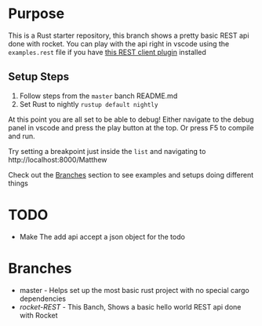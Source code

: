 # Purpose
This is a Rust starter repository, this branch shows a pretty basic REST api done with rocket. You can play with the api right in vscode using the `examples.rest` file if you have [this REST client plugin](https://marketplace.visualstudio.com/items?itemName=humao.rest-client) installed 

## Setup Steps
1. Follow steps from the `master` banch README.md
2. Set Rust to nightly `rustup default nightly`

At this point you are all set to be able to debug! Either navigate to the debug panel in vscode and press the play button at the top. Or press F5 to compile and run.

Try setting a breakpoint just inside the `list` and navigating to http://localhost:8000/Matthew 

Check out the [Branches](#branches) section to see examples and setups doing different things

# TODO
 * Make The add api accept a json object for the todo

# Branches
 * master - Helps set up the most basic rust project with no special cargo dependencies
 * *rocket-REST* - This Banch, Shows a basic hello world REST api done with Rocket
